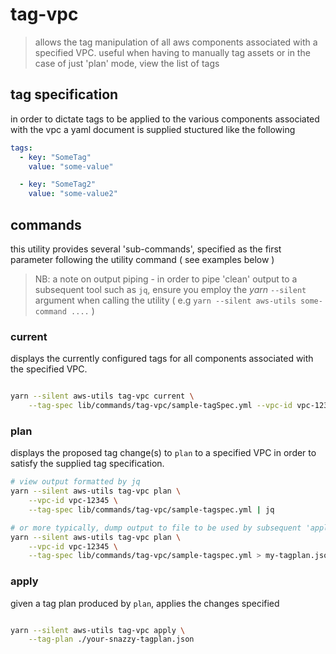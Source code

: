 # tag-vpc

> allows the tag manipulation of all aws components associated with a specified VPC. useful when having to manually tag assets or in the case of just 'plan' mode, view the list of tags

## tag specification

in order to dictate tags to be applied to the various components associated with the vpc a yaml document is supplied stuctured like the following

```yaml
tags:
  - key: "SomeTag"
    value: "some-value"

  - key: "SomeTag2"
    value: "some-value2"
```

## commands

this utility provides several 'sub-commands', specified as the first parameter following the utility command ( see examples below )

> NB: a note on output piping - in order to pipe 'clean' output to a subsequent tool such as `jq`, ensure you employ the _yarn_ `--silent` argument when calling the utility ( e.g `yarn --silent aws-utils some-command ....` )

### current

displays the currently configured tags for all components associated with the specified VPC.

```bash

yarn --silent aws-utils tag-vpc current \
    --tag-spec lib/commands/tag-vpc/sample-tagSpec.yml --vpc-id vpc-123456 | jq

```

### plan

displays the proposed tag change(s) to `plan` to a specified VPC in order to satisfy the supplied tag specification.

```bash
# view output formatted by jq
yarn --silent aws-utils tag-vpc plan \
    --vpc-id vpc-12345 \
    --tag-spec lib/commands/tag-vpc/sample-tagspec.yml | jq

# or more typically, dump output to file to be used by subsequent 'apply'
yarn --silent aws-utils tag-vpc plan \
    --vpc-id vpc-12345 \
    --tag-spec lib/commands/tag-vpc/sample-tagspec.yml > my-tagplan.json

```

### apply

given a tag plan produced by `plan`, applies the changes specified

```bash

yarn --silent aws-utils tag-vpc apply \
    --tag-plan ./your-snazzy-tagplan.json

```
